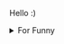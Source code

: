 

Hello :)  <details>

<summary>For Funny</summary>




<!--START_SECTION:waka-->
![Code Time](http://img.shields.io/badge/Code%20Time-155%20hrs%2026%20mins-blue)

![Profile Views](http://img.shields.io/badge/Profile%20Views-14-blue)

**🐱 My GitHub Data** 

> 🏆 513 Contributions in the Year 2022
 > 
> 📦 75.0 kB Used in GitHub's Storage 
 > 
> 💼 Opted to Hire
 > 
> 📜 46 Public Repositories 
 > 
> 🔑 2 Private Repositories  
 > 
**I'm a Night 🦉** 

```text
🌞 Morning    76 commits     ████░░░░░░░░░░░░░░░░░░░░░   15.9% 
🌆 Daytime    151 commits    ████████░░░░░░░░░░░░░░░░░   31.59% 
🌃 Evening    123 commits    ██████░░░░░░░░░░░░░░░░░░░   25.73% 
🌙 Night      128 commits    ██████░░░░░░░░░░░░░░░░░░░   26.78%

```
📅 **I'm Most Productive on Monday** 

```text
Monday       97 commits     █████░░░░░░░░░░░░░░░░░░░░   20.29% 
Tuesday      46 commits     ██░░░░░░░░░░░░░░░░░░░░░░░   9.62% 
Wednesday    67 commits     ███░░░░░░░░░░░░░░░░░░░░░░   14.02% 
Thursday     65 commits     ███░░░░░░░░░░░░░░░░░░░░░░   13.6% 
Friday       90 commits     ████░░░░░░░░░░░░░░░░░░░░░   18.83% 
Saturday     50 commits     ██░░░░░░░░░░░░░░░░░░░░░░░   10.46% 
Sunday       63 commits     ███░░░░░░░░░░░░░░░░░░░░░░   13.18%

```


📊 **This Week I Spent My Time On** 

```text
⌚︎ Time Zone: Europe/Istanbul

💬 Programming Languages: 
JavaScript               7 hrs 5 mins        ████████████████████████░   98.5% 
CSS                      2 mins              ░░░░░░░░░░░░░░░░░░░░░░░░░   0.57% 
TypeScript               2 mins              ░░░░░░░░░░░░░░░░░░░░░░░░░   0.55% 
XML                      1 min               ░░░░░░░░░░░░░░░░░░░░░░░░░   0.34% 
MDX                      0 secs              ░░░░░░░░░░░░░░░░░░░░░░░░░   0.04%

🐱‍💻 Projects: 
cv-builder               6 hrs 8 mins        █████████████████████░░░░   85.25% 
mock-api-todo            52 mins             ███░░░░░░░░░░░░░░░░░░░░░░   12.24% 
halid.dev                10 mins             ░░░░░░░░░░░░░░░░░░░░░░░░░   2.51%

```

**I Mostly Code in JavaScript** 

```text
JavaScript               17 repos            ███████████░░░░░░░░░░░░░░   43.59% 
HTML                     7 repos             ████░░░░░░░░░░░░░░░░░░░░░   17.95% 
CSS                      6 repos             ███░░░░░░░░░░░░░░░░░░░░░░   15.38% 
Swift                    5 repos             ███░░░░░░░░░░░░░░░░░░░░░░   12.82% 
TypeScript               3 repos             ██░░░░░░░░░░░░░░░░░░░░░░░   7.69%

```



 Last Updated on 02/09/2022 18:51:05 UTC
<!--END_SECTION:waka-->

</details>
